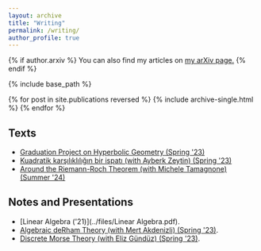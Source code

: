 ```yaml
---
layout: archive
title: "Writing"
permalink: /writing/
author_profile: true
---
```


{% if author.arxiv %}
  You can also find my articles on <u><a href="{{author.arxiv}}">my arXiv page</a>.</u>
{% endif %}

{% include base_path %}

{% for post in site.publications reversed %}
  {% include archive-single.html %}
{% endfor %}

## Texts
- [Graduation Project on Hyperbolic Geometry (Spring '23)](../files/graduation_project.pdf)
- [Kuadratik karşılıklılığın bir ispatı (with Ayberk Zeytin) (Spring '23)](../Gauss-Sums.pdf)
- [Around the Riemann-Roch Theorem (with Michele Tamagnone) (Summer '24)](../files/Memoire.pdf)

## Notes and Presentations

- [Linear Algebra ('21)](../files/Linear Algebra.pdf).
- [Algebraic deRham Theory (with Mert Akdenizli) (Spring '23)](../files/AlgDeRham.pdf).
- [Discrete Morse Theory (with Eliz Gündüz) (Spring '23)](../files/TDA_morse.pdf).